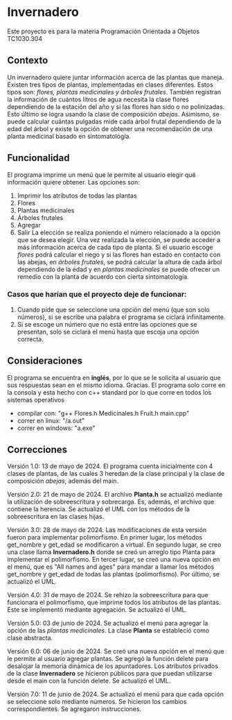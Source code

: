 # Invernadero
Este proyecto es para la materia Programación Orientada a Objetos TC1030.304

## Contexto
Un invernadero quiere juntar información acerca de las plantas que maneja. Existen tres tipos de plantas, implementadas en clases diferentes. Estos tipos son: *flores, plantas medicinales y árboles frutales*. También registran la información de cuántos litros de agua necesita la clase flores dependiendo de la estación del año y si las flores han sido o no polinizadas. Esto último se logra usando la clase de composición *abejas*. Asimismo, se puede calcular cuántas pulgadas mide cada árbol frutal dependiendo de la edad del árbol y existe la opción de obtener una recomendación de una planta medicinal basado en sintomatología.

## Funcionalidad
El programa imprime un menú que le permite al usuario elegir qué información quiere obtener. Las opciones son: 
1. Imprimir los atributos de todas las plantas
2. Flores
3. Plantas medicinales
4. Árboles frutales
5. Agregar
6. Salir
La elección se realiza poniendo el número relacionado a la opción que se desea elegir. Una vez realizada la elección, se puede acceder a más información acerca de cada tipo de planta. Si el usuario escoge *flores* podrá calcular el riego y si las flores han estado en contacto con las abejas, en *árboles frutales*, se podrá calcular la altura de cada árbol dependiendo de la edad y en *plantas medicinales* se puede ofrecer un remedio con la planta de acuerdo con cierta sintomatología.
 
### Casos que harían que el proyecto deje de funcionar:
1) Cuando pide que se seleccione una opción del menú (que son solo números), si se escribe una palabra el programa se ciclará infinitamente.
2) Si se escoge un número que no está entre las opciones que se presentan, solo se ciclará el menú hasta que escoja una opción correcta.

## Consideraciones
El programa se encuentra en **inglés**, por lo que se le solicita al usuario que sus respuestas sean en el mismo idioma. Gracias.
El programa solo corre en la consola y esta hecho con c++ standard por lo que corre en todos los sistemas operativos
- compilar con: "g++ Flores.h Medicinales.h Fruit.h main.cpp"
- correr en linux: "/a.out"
- correr en windows: "a.exe"
  
## Correcciones
Versión 1.0: 13 de mayo de 2024. El programa cuenta inicialmente con 4 clases de plantas, de las cuales 3 heredan de la clase principal y la clase de composición *abejas*, además del main. 

Versión 2.0: 21 de mayo de 2024. El archivo **Planta.h** se actualizó mediante la utilización de sobreescritura y sobrecarga. Es, además, el archivo que contiene la herencia. Se actualizó el UML con los métodos de la sobreescritura en las clases hijas.

Versión 3.0: 28 de mayo de 2024. Las modificaciones de esta versión fueron para implementar polimorfismo. En primer lugar, los métodos get_nombre y get_edad se modificaron a virtual. En segundo lugar, se creo una clase llama **Invernadero.h** donde se creó un arreglo tipo Planta para implementar el polimorfismo. En tercer lugar, se creó una nueva opción en el menú, que es "All names and ages" para mandar a llamar los métodos get_nombre y get_edad de todas las plantas (polimorfismo). Por último, se actualizó el UML. 

Versión 4.0: 31 de mayo de 2024. Se rehizo la sobreescritura para que funcionara el polimorfismo, que imprime todos los atributos de las plantas. Este se implementó mediante agregación. Se actualizó el UML.

Versión 5.0: 03 de junio de 2024. Se actualizó el menú para agregar la opción de las *plantas medicinales*. La clase **Planta** se estableció como clase abstracta.

Versión 6.0: 06 de junio de 2024. Se creó una nueva opción en el menú que le permite al usuario agregar plantas. Se agregó la función delete para desalojar la memoria dinámica de los apuntadores. Los atributos privados de la clase **Invernadero** se hicieron públicos para que puedan utilizarse desde el main con la función delete. Se actualizó el UML. 

Versión 7.0: 11 de junio de 2024. Se actualizó el menú para que cada opción se seleccione solo mediante números. Se hicieron los cambios correspondientes. Se agregaron instrucciones.

